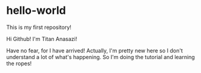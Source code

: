 # hello-world
This is my first repository!

Hi Github!
I'm Titan Anasazi!

Have no fear, for I have arrived!  Actually, I'm pretty new here so I don't understand a lot of what's happening.  So I'm doing the tutorial and learning the ropes!
